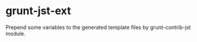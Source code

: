 grunt-jst-ext
=============

Prepend some variables to the generated template files by grunt-contrib-jst module.
